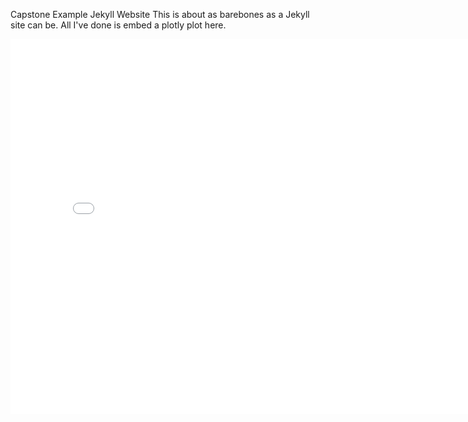 Capstone Example Jekyll Website
This is about as barebones as a Jekyll site can be. All I've done is embed a plotly plot here.

<iframe src="assets/example-map.html" width=800 height=600 frameBorder=0></iframe>
